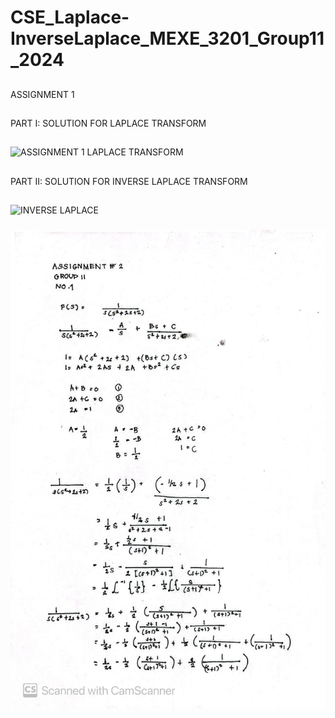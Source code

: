 # CSE_Laplace-InverseLaplace_MEXE_3201_Group11_2024 

##
ASSIGNMENT 1

##
PART I: SOLUTION FOR LAPLACE TRANSFORM
##

![ASSIGNMENT 1 LAPLACE TRANSFORM](https://github.com/ImangTimang/CSE_Laplace-InverseLaplace_MEXE_3201_Group11_2024/assets/157549014/e7e53073-825e-4821-b808-426a138614df)

##
PART II: SOLUTION FOR INVERSE LAPLACE TRANSFORM

##
![INVERSE LAPLACE](https://github.com/ImangTimang/CSE_Laplace-InverseLaplace_MEXE_3201_Group11_2024/assets/157549014/1eedef9a-362d-4af3-a2fd-333b14356898)

###

![ASS1](https://github.com/ImangTimang/CSE_Laplace-InverseLaplace_MEXE_3201_Group11_2024/blob/main/Assignment%202/Part%201.jpg?raw=true)


